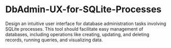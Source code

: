 # DbAdmin-UX-for-SQLite-Processes
Design an intuitive user interface for database administration tasks involving SQLite processes. This tool should facilitate easy management of databases, including operations like creating, updating, and deleting records, running queries, and visualizing data.
